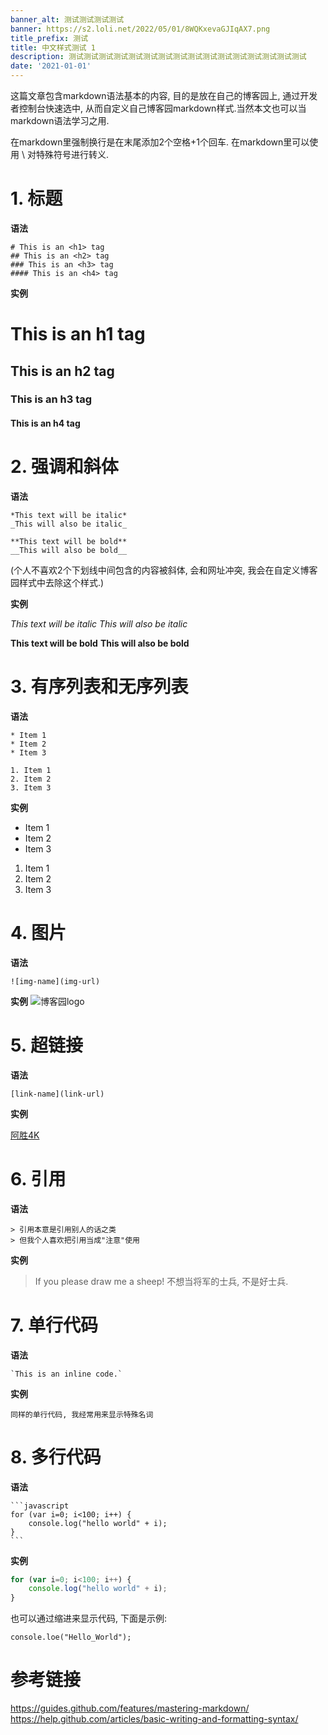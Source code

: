 ```yaml
---
banner_alt: 测试测试测试测试
banner: https://s2.loli.net/2022/05/01/8WQKxevaGJIqAX7.png
title_prefix: 测试
title: 中文样式测试 1
description: 测试测试测试测试测试测试测试测试测试测试测试测试测试测试测试测试
date: '2021-01-01'
---
```


这篇文章包含markdown语法基本的内容, 目的是放在自己的博客园上, 通过开发者控制台快速选中,
从而自定义自己博客园markdown样式.当然本文也可以当markdown语法学习之用.

在markdown里强制换行是在末尾添加2个空格+1个回车.
在markdown里可以使用 \ 对特殊符号进行转义.

# 1. 标题

**语法**
```
# This is an <h1> tag
## This is an <h2> tag
### This is an <h3> tag
#### This is an <h4> tag
```

**实例**

# This is an h1 tag
## This is an h2 tag
### This is an h3 tag
#### This is an h4 tag

# 2. 强调和斜体

**语法**
```
*This text will be italic*
_This will also be italic_

**This text will be bold**
__This will also be bold__
```
(个人不喜欢2个下划线中间包含的内容被斜体, 会和网址冲突, 我会在自定义博客园样式中去除这个样式.)

**实例**

*This text will be italic*
_This will also be italic_

**This text will be bold**
__This will also be bold__

# 3. 有序列表和无序列表

**语法**
```
* Item 1
* Item 2
* Item 3

1. Item 1
2. Item 2
3. Item 3
```

**实例**
* Item 1
* Item 2
* Item 3

1. Item 1
2. Item 2
3. Item 3

# 4. 图片

**语法**
```
![img-name](img-url)
```

**实例**
![博客园logo](https://news.cnblogs.com/images/logo.gif)

# 5. 超链接

**语法**
```
[link-name](link-url)
```

**实例**

[阿胜4K](http://www.cnblogs.com/asheng2016/)

# 6. 引用

**语法**
```
> 引用本意是引用别人的话之类
> 但我个人喜欢把引用当成"注意"使用
```

**实例**

> If you please draw me a sheep!
> 不想当将军的士兵, 不是好士兵.

# 7. 单行代码

**语法**
```
`This is an inline code.`
```

**实例**

`同样的单行代码, 我经常用来显示特殊名词`

# 8. 多行代码

**语法**
````
​```javascript
for (var i=0; i<100; i++) {
    console.log("hello world" + i);
}
​```
````

**实例**

```js
for (var i=0; i<100; i++) {
    console.log("hello world" + i);
}
```

也可以通过缩进来显示代码, 下面是示例:

    console.loe("Hello_World");

# 参考链接

https://guides.github.com/features/mastering-markdown/
https://help.github.com/articles/basic-writing-and-formatting-syntax/